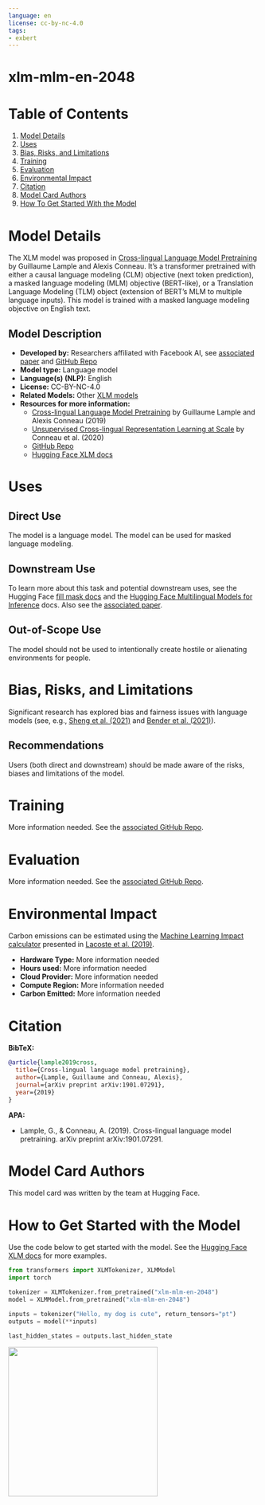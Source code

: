 ```yaml
---
language: en
license: cc-by-nc-4.0
tags:
- exbert
---
```


# xlm-mlm-en-2048

#  Table of Contents

1. [Model Details](#model-details)
2. [Uses](#uses)
3. [Bias, Risks, and Limitations](#bias-risks-and-limitations)
4. [Training](#training)
5. [Evaluation](#evaluation)
6. [Environmental Impact](#environmental-impact)
7. [Citation](#citation)
8. [Model Card Authors](#model-card-authors)
9. [How To Get Started With the Model](#how-to-get-started-with-the-model)


# Model Details

The XLM model was proposed in [Cross-lingual Language Model Pretraining](https://arxiv.org/abs/1901.07291) by Guillaume Lample and Alexis Conneau. It’s a transformer pretrained with either a causal language modeling (CLM) objective (next token prediction), a masked language modeling (MLM) objective (BERT-like), or
a Translation Language Modeling (TLM) object (extension of BERT’s MLM to multiple language inputs). This model is trained with a masked language modeling objective on English text. 

## Model Description 

- **Developed by:** Researchers affiliated with Facebook AI, see [associated paper](https://arxiv.org/abs/1901.07291) and [GitHub Repo](https://github.com/facebookresearch/XLM)
- **Model type:** Language model
- **Language(s) (NLP):** English
- **License:** CC-BY-NC-4.0
- **Related Models:** Other [XLM models](https://huggingface.co/models?sort=downloads&search=xlm)
- **Resources for more information:** 
  - [Cross-lingual Language Model Pretraining](https://arxiv.org/abs/1901.07291) by Guillaume Lample and Alexis Conneau (2019)
  - [Unsupervised Cross-lingual Representation Learning at Scale](https://arxiv.org/pdf/1911.02116.pdf) by Conneau et al. (2020)
  - [GitHub Repo](https://github.com/facebookresearch/XLM)
  - [Hugging Face XLM docs](https://huggingface.co/docs/transformers/model_doc/xlm)

# Uses

## Direct Use

The model is a language model. The model can be used for masked language modeling. 

## Downstream Use

To learn more about this task and potential downstream uses, see the Hugging Face [fill mask docs](https://huggingface.co/tasks/fill-mask) and the [Hugging Face Multilingual Models for Inference](https://huggingface.co/docs/transformers/v4.20.1/en/multilingual#xlm-with-language-embeddings) docs. Also see the [associated paper](https://arxiv.org/abs/1901.07291).

## Out-of-Scope Use

The model should not be used to intentionally create hostile or alienating environments for people. 

# Bias, Risks, and Limitations

Significant research has explored bias and fairness issues with language models (see, e.g., [Sheng et al. (2021)](https://aclanthology.org/2021.acl-long.330.pdf) and [Bender et al. (2021)](https://dl.acm.org/doi/pdf/10.1145/3442188.3445922)).

## Recommendations

Users (both direct and downstream) should be made aware of the risks, biases and limitations of the model.

# Training 

More information needed. See the [associated GitHub Repo](https://github.com/facebookresearch/XLM).
 
# Evaluation 

More information needed. See the [associated GitHub Repo](https://github.com/facebookresearch/XLM).

# Environmental Impact

Carbon emissions can be estimated using the [Machine Learning Impact calculator](https://mlco2.github.io/impact#compute) presented in [Lacoste et al. (2019)](https://arxiv.org/abs/1910.09700).

- **Hardware Type:** More information needed
- **Hours used:** More information needed
- **Cloud Provider:** More information needed
- **Compute Region:** More information needed
- **Carbon Emitted:** More information needed

# Citation 

**BibTeX:**

```bibtex
@article{lample2019cross,
  title={Cross-lingual language model pretraining},
  author={Lample, Guillaume and Conneau, Alexis},
  journal={arXiv preprint arXiv:1901.07291},
  year={2019}
}
```

**APA:**
- Lample, G., & Conneau, A. (2019). Cross-lingual language model pretraining. arXiv preprint arXiv:1901.07291.

# Model Card Authors 

This model card was written by the team at Hugging Face.

# How to Get Started with the Model

Use the code below to get started with the model. See the [Hugging Face XLM docs](https://huggingface.co/docs/transformers/model_doc/xlm) for more examples.

```python
from transformers import XLMTokenizer, XLMModel
import torch

tokenizer = XLMTokenizer.from_pretrained("xlm-mlm-en-2048")
model = XLMModel.from_pretrained("xlm-mlm-en-2048")

inputs = tokenizer("Hello, my dog is cute", return_tensors="pt")
outputs = model(**inputs)

last_hidden_states = outputs.last_hidden_state
```

<a href="https://huggingface.co/exbert/?model=xlm-mlm-en-2048">
	<img width="300px" src="https://cdn-media.huggingface.co/exbert/button.png">
</a>
